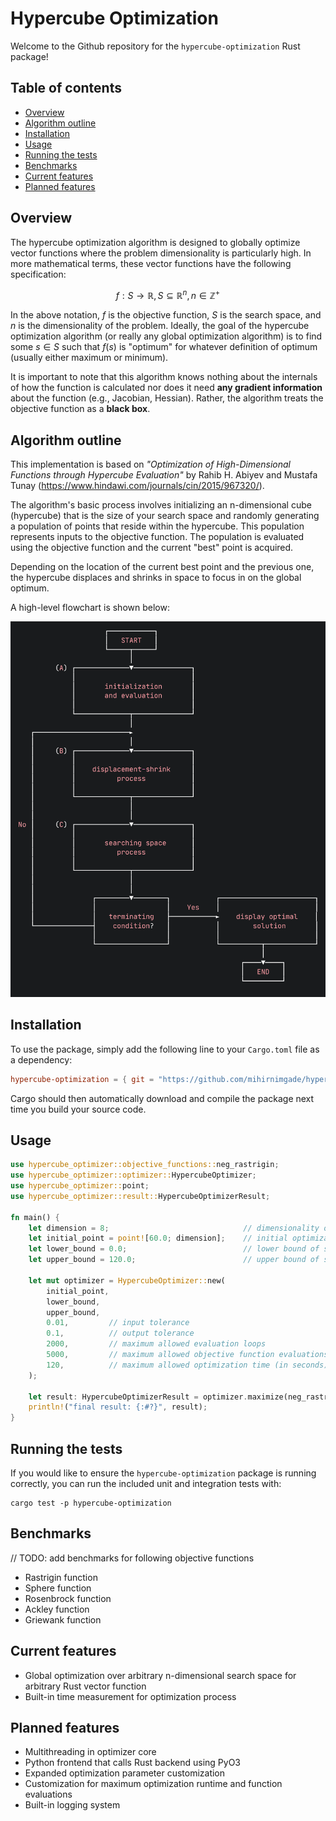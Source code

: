# Hypercube Optimization

Welcome to the Github repository for the `hypercube-optimization` Rust package!

## Table of contents

- [Overview](#overview)
- [Algorithm outline](#algorithm-outline)
- [Installation](#installation)
- [Usage](#usage)
- [Running the tests](#running-the-tests)
- [Benchmarks](#benchmarks)
- [Current features](#current-features)
- [Planned features](#planned-features)

## Overview

The hypercube optimization algorithm is designed to globally optimize vector functions where the problem dimensionality is particularly high. In more mathematical terms, these vector functions have the following specification:

$$f: S \rightarrow \mathbb{R}, S \subseteq \mathbb{R}^{n}, n \in \mathbb{Z}^{+}$$

In the above notation, $f$ is the objective function, $S$ is the search space, and $n$ is the dimensionality of the problem. Ideally, the goal of the hypercube optimization algorithm (or really any global optimization algorithm) is to find some $s \in S$ such that $f(s)$ is "optimum" for whatever definition of optimum (usually either maximum or minimum).

It is important to note that this algorithm knows nothing about the internals of how the function is calculated nor does it need **any gradient information** about the function (e.g., Jacobian, Hessian). Rather, the algorithm treats the objective function as a **black box**.

## Algorithm outline

This implementation is based on _"Optimization of High-Dimensional Functions through Hypercube Evaluation"_ by Rahib H. Abiyev and Mustafa Tunay (https://www.hindawi.com/journals/cin/2015/967320/).

The algorithm's basic process involves initializing an n-dimensional cube (hypercube) that is the size of your search space and randomly generating a population of points that reside within the hypercube. This population represents inputs to the objective function. The population is evaluated using the objective function and the current "best" point is acquired. 

Depending on the location of the current best point and the previous one, the hypercube displaces and shrinks in space to focus in on the global optimum.

A high-level flowchart is shown below:

![flowchart](/images/hypercube-flowchart.png)

## Installation

To use the package, simply add the following line to your `Cargo.toml` file as a dependency:

```toml
hypercube-optimization = { git = "https://github.com/mihirnimgade/hypercube-optimization" }
```

Cargo should then automatically download and compile the package next time you build your source code.

## Usage

```Rust
use hypercube_optimizer::objective_functions::neg_rastrigin;
use hypercube_optimizer::optimizer::HypercubeOptimizer;
use hypercube_optimizer::point;
use hypercube_optimizer::result::HypercubeOptimizerResult;

fn main() {
    let dimension = 8;                              // dimensionality of problem
    let initial_point = point![60.0; dimension];    // initial optimization input guess
    let lower_bound = 0.0;                          // lower bound of search space
    let upper_bound = 120.0;                        // upper bound of search space

    let mut optimizer = HypercubeOptimizer::new(
        initial_point,
        lower_bound,
        upper_bound,
        0.01,         // input tolerance
        0.1,          // output tolerance
        2000,         // maximum allowed evaluation loops
        5000,         // maximum allowed objective function evaluations
        120,          // maximum allowed optimization time (in seconds)
    );

    let result: HypercubeOptimizerResult = optimizer.maximize(neg_rastrigin);
    println!("final result: {:#?}", result);
}
```

## Running the tests

If you would like to ensure the `hypercube-optimization` package is running correctly, you can run the included unit and integration tests with:

```shell
cargo test -p hypercube-optimization
```

## Benchmarks

// TODO: add benchmarks for following objective functions

- Rastrigin function
- Sphere function
- Rosenbrock function
- Ackley function
- Griewank function

## Current features

- Global optimization over arbitrary n-dimensional search space for arbitrary Rust vector function
- Built-in time measurement for optimization process

## Planned features

- Multithreading in optimizer core
- Python frontend that calls Rust backend using PyO3
- Expanded optimization parameter customization
- Customization for maximum optimization runtime and function evaluations
- Built-in logging system
